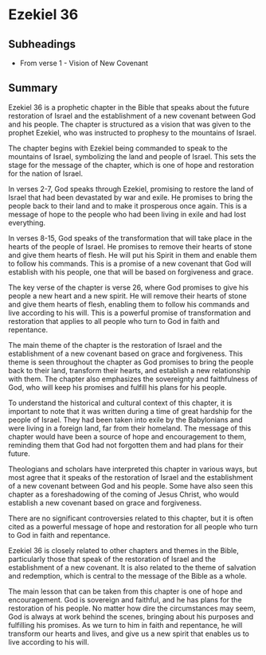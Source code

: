 # Ezekiel 36

## Subheadings

* From verse 1 - Vision of New Covenant

## Summary

Ezekiel 36 is a prophetic chapter in the Bible that speaks about the future restoration of Israel and the establishment of a new covenant between God and his people. The chapter is structured as a vision that was given to the prophet Ezekiel, who was instructed to prophesy to the mountains of Israel.

The chapter begins with Ezekiel being commanded to speak to the mountains of Israel, symbolizing the land and people of Israel. This sets the stage for the message of the chapter, which is one of hope and restoration for the nation of Israel.

In verses 2-7, God speaks through Ezekiel, promising to restore the land of Israel that had been devastated by war and exile. He promises to bring the people back to their land and to make it prosperous once again. This is a message of hope to the people who had been living in exile and had lost everything.

In verses 8-15, God speaks of the transformation that will take place in the hearts of the people of Israel. He promises to remove their hearts of stone and give them hearts of flesh. He will put his Spirit in them and enable them to follow his commands. This is a promise of a new covenant that God will establish with his people, one that will be based on forgiveness and grace.

The key verse of the chapter is verse 26, where God promises to give his people a new heart and a new spirit. He will remove their hearts of stone and give them hearts of flesh, enabling them to follow his commands and live according to his will. This is a powerful promise of transformation and restoration that applies to all people who turn to God in faith and repentance.

The main theme of the chapter is the restoration of Israel and the establishment of a new covenant based on grace and forgiveness. This theme is seen throughout the chapter as God promises to bring the people back to their land, transform their hearts, and establish a new relationship with them. The chapter also emphasizes the sovereignty and faithfulness of God, who will keep his promises and fulfill his plans for his people.

To understand the historical and cultural context of this chapter, it is important to note that it was written during a time of great hardship for the people of Israel. They had been taken into exile by the Babylonians and were living in a foreign land, far from their homeland. The message of this chapter would have been a source of hope and encouragement to them, reminding them that God had not forgotten them and had plans for their future.

Theologians and scholars have interpreted this chapter in various ways, but most agree that it speaks of the restoration of Israel and the establishment of a new covenant between God and his people. Some have also seen this chapter as a foreshadowing of the coming of Jesus Christ, who would establish a new covenant based on grace and forgiveness.

There are no significant controversies related to this chapter, but it is often cited as a powerful message of hope and restoration for all people who turn to God in faith and repentance.

Ezekiel 36 is closely related to other chapters and themes in the Bible, particularly those that speak of the restoration of Israel and the establishment of a new covenant. It is also related to the theme of salvation and redemption, which is central to the message of the Bible as a whole.

The main lesson that can be taken from this chapter is one of hope and encouragement. God is sovereign and faithful, and he has plans for the restoration of his people. No matter how dire the circumstances may seem, God is always at work behind the scenes, bringing about his purposes and fulfilling his promises. As we turn to him in faith and repentance, he will transform our hearts and lives, and give us a new spirit that enables us to live according to his will.